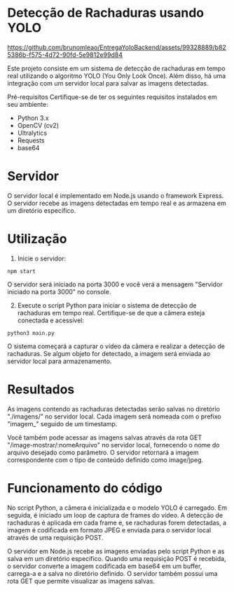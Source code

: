 # Detecção de Rachaduras usando YOLO



https://github.com/brunomleao/EntregaYoloBackend/assets/99328889/b825386b-f575-4d72-90fd-5e9812e99d84


Este projeto consiste em um sistema de detecção de rachaduras em tempo real utilizando o algoritmo YOLO (You Only Look Once). Além disso, há uma integração com um servidor local para salvar as imagens detectadas.

Pré-requisitos
Certifique-se de ter os seguintes requisitos instalados em seu ambiente:

- Python 3.x
- OpenCV (cv2)
- Ultralytics
- Requests
- base64

# Servidor
O servidor local é implementado em Node.js usando o framework Express. O servidor recebe as imagens detectadas em tempo real e as armazena em um diretório específico.

# Utilização
1. Inicie o servidor:
```
npm start
```
O servidor será iniciado na porta 3000 e você verá a mensagem "Servidor iniciado na porta 3000" no console.

2. Execute o script Python para iniciar o sistema de detecção de rachaduras em tempo real. Certifique-se de que a câmera esteja conectada e acessível:
```
python3 main.py
```
O sistema começará a capturar o vídeo da câmera e realizar a detecção de rachaduras. Se algum objeto for detectado, a imagem será enviada ao servidor local para armazenamento.

# Resultados

As imagens contendo as rachaduras detectadas serão salvas no diretório "./imagens/" no servidor local. Cada imagem será nomeada com o prefixo "imagem_" seguido de um timestamp.

Você também pode acessar as imagens salvas através da rota GET "/image-mostrar/:nomeArquivo" no servidor local, fornecendo o nome do arquivo desejado como parâmetro. O servidor retornará a imagem correspondente com o tipo de conteúdo definido como image/jpeg.

# Funcionamento do código

No script Python, a câmera é inicializada e o modelo YOLO é carregado. Em seguida, é iniciado um loop de captura de frames do vídeo. A detecção de rachaduras é aplicada em cada frame e, se rachaduras forem detectadas, a imagem é codificada em formato JPEG e enviada para o servidor local através de uma requisição POST.

O servidor em Node.js recebe as imagens enviadas pelo script Python e as salva em um diretório específico. Quando uma requisição POST é recebida, o servidor converte a imagem codificada em base64 em um buffer, carrega-a e a salva no diretório definido. O servidor também possui uma rota GET que permite visualizar as imagens salvas.
